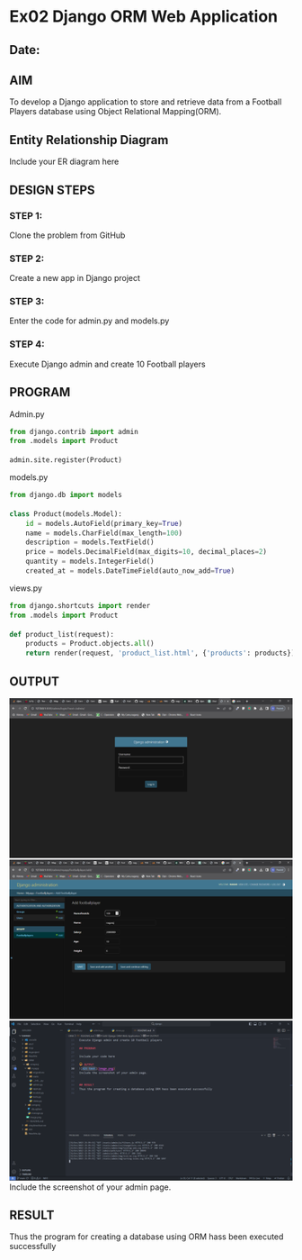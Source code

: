 # Ex02 Django ORM Web Application
## Date: 

## AIM
To develop a Django application to store and retrieve data from a Football Players database using Object Relational Mapping(ORM).

## Entity Relationship Diagram

Include your ER diagram here

## DESIGN STEPS

### STEP 1:
Clone the problem from GitHub

### STEP 2:
Create a new app in Django project

### STEP 3:
Enter the code for admin.py and models.py

### STEP 4:
Execute Django admin and create 10 Football players

## PROGRAM
Admin.py
```py
from django.contrib import admin
from .models import Product

admin.site.register(Product)
```
models.py
```py
from django.db import models

class Product(models.Model):
    id = models.AutoField(primary_key=True)
    name = models.CharField(max_length=100)
    description = models.TextField()
    price = models.DecimalField(max_digits=10, decimal_places=2)
    quantity = models.IntegerField()
    created_at = models.DateTimeField(auto_now_add=True)
```
views.py
```py
from django.shortcuts import render
from .models import Product

def product_list(request):
    products = Product.objects.all()
    return render(request, 'product_list.html', {'products': products})

```

## OUTPUT
![Alt text](image-2.png)
![Alt text](image.png)
![Alt text](image-1.png)
Include the screenshot of your admin page.


## RESULT
Thus the program for creating a database using ORM hass been executed successfully
